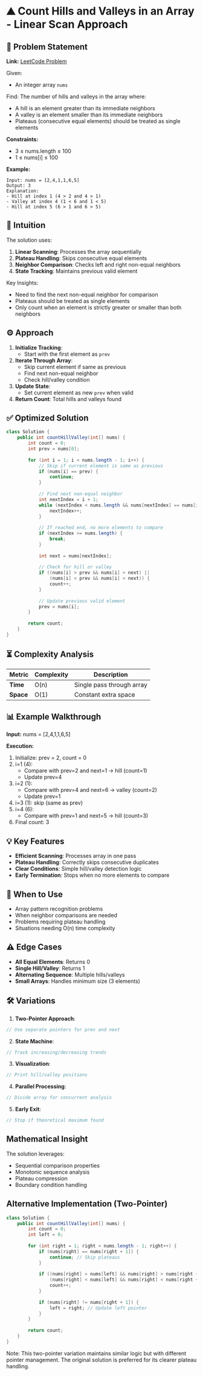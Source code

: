 # ⛰️ Count Hills and Valleys in an Array - Linear Scan Approach

## 📜 Problem Statement
**Link:** [LeetCode Problem](https://leetcode.com/problems/count-hills-and-valleys-in-an-array/description/?envType=daily-question&envId=2025-07-27)

Given:
- An integer array `nums`

Find:
The number of hills and valleys in the array where:
- A hill is an element greater than its immediate neighbors
- A valley is an element smaller than its immediate neighbors
- Plateaus (consecutive equal elements) should be treated as single elements

**Constraints:**
- 3 ≤ nums.length ≤ 100
- 1 ≤ nums[i] ≤ 100

**Example:**
```text
Input: nums = [2,4,1,1,6,5]
Output: 3
Explanation:
- Hill at index 1 (4 > 2 and 4 > 1)
- Valley at index 4 (1 < 6 and 1 < 5)
- Hill at index 5 (6 > 1 and 6 > 5)
```

## 🧠 Intuition
The solution uses:
1. **Linear Scanning**: Processes the array sequentially
2. **Plateau Handling**: Skips consecutive equal elements
3. **Neighbor Comparison**: Checks left and right non-equal neighbors
4. **State Tracking**: Maintains previous valid element

Key Insights:
- Need to find the next non-equal neighbor for comparison
- Plateaus should be treated as single elements
- Only count when an element is strictly greater or smaller than both neighbors

## ⚙️ Approach
1. **Initialize Tracking**:
   - Start with the first element as `prev`
2. **Iterate Through Array**:
   - Skip current element if same as previous
   - Find next non-equal neighbor
   - Check hill/valley condition
3. **Update State**:
   - Set current element as new `prev` when valid
4. **Return Count**: Total hills and valleys found

## ✅ Optimized Solution
```java
class Solution {
    public int countHillValley(int[] nums) {
        int count = 0;
        int prev = nums[0];
        
        for (int i = 1; i < nums.length - 1; i++) {
            // Skip if current element is same as previous
            if (nums[i] == prev) {
                continue;
            }
            
            // Find next non-equal neighbor
            int nextIndex = i + 1;
            while (nextIndex < nums.length && nums[nextIndex] == nums[i]) {
                nextIndex++;
            }
            
            // If reached end, no more elements to compare
            if (nextIndex >= nums.length) {
                break;
            }
            
            int next = nums[nextIndex];
            
            // Check for hill or valley
            if ((nums[i] > prev && nums[i] > next) || 
                (nums[i] < prev && nums[i] < next)) {
                count++;
            }
            
            // Update previous valid element
            prev = nums[i];
        }
        
        return count;
    }
}
```

## ⏳ Complexity Analysis
| Metric          | Complexity | Description |
|-----------------|------------|-------------|
| **Time**        | O(n)       | Single pass through array |
| **Space**       | O(1)       | Constant extra space |

## 📊 Example Walkthrough
**Input:** nums = [2,4,1,1,6,5]

**Execution:**
1. Initialize: prev = 2, count = 0
2. i=1 (4):
   - Compare with prev=2 and next=1 → hill (count=1)
   - Update prev=4
3. i=2 (1):
   - Compare with prev=4 and next=6 → valley (count=2)
   - Update prev=1
4. i=3 (1): skip (same as prev)
5. i=4 (6):
   - Compare with prev=1 and next=5 → hill (count=3)
6. Final count: 3

## 💡 Key Features
- **Efficient Scanning**: Processes array in one pass
- **Plateau Handling**: Correctly skips consecutive duplicates
- **Clear Conditions**: Simple hill/valley detection logic
- **Early Termination**: Stops when no more elements to compare

## 🚀 When to Use
- Array pattern recognition problems
- When neighbor comparisons are needed
- Problems requiring plateau handling
- Situations needing O(n) time complexity

## ⚠️ Edge Cases
- **All Equal Elements**: Returns 0
- **Single Hill/Valley**: Returns 1
- **Alternating Sequence**: Multiple hills/valleys
- **Small Arrays**: Handles minimum size (3 elements)

## 🛠 Variations
1. **Two-Pointer Approach**:
```java
// Use separate pointers for prev and next
```

2. **State Machine**:
```java
// Track increasing/decreasing trends
```

3. **Visualization**:
```java
// Print hill/valley positions
```

4. **Parallel Processing**:
```java
// Divide array for concurrent analysis
```

5. **Early Exit**:
```java
// Stop if theoretical maximum found
```

## Mathematical Insight
The solution leverages:
- Sequential comparison properties
- Monotonic sequence analysis
- Plateau compression
- Boundary condition handling

## Alternative Implementation (Two-Pointer)
```java
class Solution {
    public int countHillValley(int[] nums) {
        int count = 0;
        int left = 0;
        
        for (int right = 1; right < nums.length - 1; right++) {
            if (nums[right] == nums[right + 1]) {
                continue; // Skip plateaus
            }
            
            if ((nums[right] > nums[left] && nums[right] > nums[right + 1]) ||
                (nums[right] < nums[left] && nums[right] < nums[right + 1])) {
                count++;
            }
            
            if (nums[right] != nums[right + 1]) {
                left = right; // Update left pointer
            }
        }
        
        return count;
    }
}
```
Note: This two-pointer variation maintains similar logic but with different pointer management. The original solution is preferred for its clearer plateau handling.